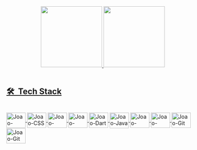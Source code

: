 
<div align="center">
  <a href="https://github.com/JoaoVitor-Dev">
  <img height="160em" src="https://github-readme-stats.vercel.app/api?username=JoaoVitor-Dev&show_icons=true&theme=tokyonight&include_all_commits=true&count_private=true"/>
  <img height="160em" src="https://github-readme-stats.vercel.app/api/top-langs/?username=JoaoVitor-Dev&layout=compact&langs_count=7&theme=tokyonight"/>
</div>

<br>

## 🛠 &nbsp;Tech Stack


 <div style="display: inline_block"><br>
 <img align="center" alt="Joao-HTML" height="40" width="50" src="https://cdn.jsdelivr.net/gh/devicons/devicon/icons/html5/html5-original.svg">
 <img align="center" alt="Joao-CSS" height="40" width="50" src="https://cdn.jsdelivr.net/gh/devicons/devicon/icons/css3/css3-original.svg">
 <img align="center" alt="Joao-Bootsrap" height="40" width="50" src="https://cdn.jsdelivr.net/gh/devicons/devicon/icons/bootstrap/bootstrap-original.svg">
 <img align="center" alt="Joao-Javascript" height="40" width="50" src="https://cdn.jsdelivr.net/gh/devicons/devicon/icons/javascript/javascript-original.svg">
 <img align="center" alt="Joao-Dart" height="40" width="50" src="https://cdn.jsdelivr.net/gh/devicons/devicon/icons/dart/dart-original.svg">
 <img align="center" alt="Joao-Java" height="41" width="50" src="https://cdn.jsdelivr.net/gh/devicons/devicon/icons/java/java-original.svg">
 <img align="center" alt="Joao-PostgreSQL" height="40" width="50" src="https://cdn.jsdelivr.net/gh/devicons/devicon/icons/postgresql/postgresql-original.svg">
 <img align="center" alt="Joao-MySQL" height="40" width="50" src="https://cdn.jsdelivr.net/gh/devicons/devicon/icons/mysql/mysql-plain.svg">
 <img align="center" alt="Joao-Git" height="40" width="50" src="https://cdn.jsdelivr.net/gh/devicons/devicon/icons/git/git-original.svg">
 <img align="center" alt="Joao-Git" height="40" width="50" src="https://cdn.jsdelivr.net/gh/devicons/devicon/icons/gitlab/gitlab-original.svg">
 
 </div>
<br>
